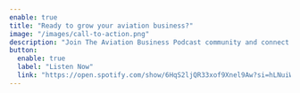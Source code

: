 ```yaml
---
enable: true
title: "Ready to grow your aviation business?"
image: "/images/call-to-action.png"
description: "Join The Aviation Business Podcast community and connect with industry leaders. Subscribe now to stay informed about the latest aviation business trends and opportunities."
button:
  enable: true
  label: "Listen Now"
  link: "https://open.spotify.com/show/6HqS2ljQR33xof9Xnel9Aw?si=hLNuiWmsSQqKyWrV0Iyj6g"
---
```

